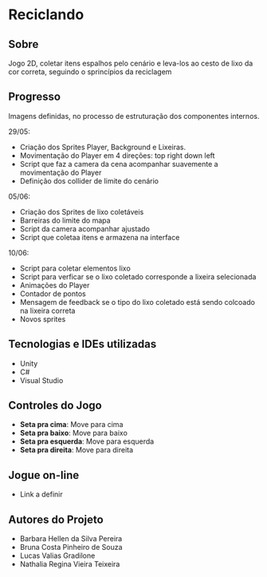 # Reciclando

## Sobre
Jogo 2D, coletar itens espalhos pelo cenário e leva-los ao cesto de lixo da cor correta, seguindo o sprincípios da reciclagem

## Progresso
Imagens definidas, no processo de estruturação dos componentes internos.

29/05:
- Criação dos Sprites Player, Background e Lixeiras.
- Movimentação do Player em 4 direções: top right down left
- Script que faz a camera da cena acompanhar suavemente a movimentação do Player
- Definição dos collider de limite do cenário

05/06:
- Criação dos Sprites de lixo coletáveis
- Barreiras do limite do mapa
- Script da camera acompanhar ajustado
- Script que coletaa itens e armazena na interface

10/06:
- Script para coletar elementos lixo
- Script para verficar se o lixo coletado corresponde a lixeira selecionada
- Animações do Player
- Contador de pontos
- Mensagem de feedback se o tipo do lixo coletado está sendo colcoado na lixeira correta
- Novos sprites

  
## Tecnologias e IDEs utilizadas  
  - Unity
  - C#
  - Visual Studio

## Controles do Jogo
  - <b>Seta pra cima</b>: Move para cima
  - <b>Seta pra baixo</b>: Move para baixo
  - <b>Seta pra esquerda</b>: Move para esquerda
  - <b>Seta pra direita</b>: Move para direita

## Jogue on-line
  - Link a definir
    
## Autores do Projeto  
  - Barbara Hellen da Silva Pereira
  - Bruna Costa Pinheiro de Souza
  - Lucas Valias Gradilone
  - Nathalia Regina Vieira Teixeira

